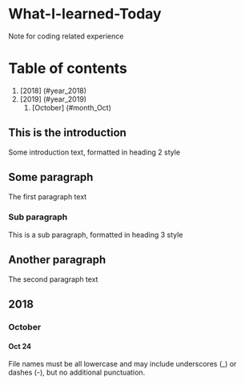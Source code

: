 # What-I-learned-Today
Note for coding related experience

# Table of contents
1. [2018] (#year_2018)
2. [2019] (#year_2019)
    1. [October] (#month_Oct)


## This is the introduction <a name="introduction"></a>
Some introduction text, formatted in heading 2 style

## Some paragraph <a name="paragraph1"></a>
The first paragraph text

### Sub paragraph <a name="subparagraph1"></a>
This is a sub paragraph, formatted in heading 3 style

## Another paragraph <a name="paragraph2"></a>
The second paragraph text

## 2018 <a name="year_2018"></a>
### October <a name="month_Oct"></a>
#### Oct 24
File names must be all lowercase and may include underscores (_) or dashes (-), but no additional punctuation.
